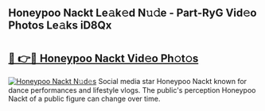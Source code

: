 ## Honeypoo Nackt Le𝚊k𝚎d N𝚞𝚍e - Part-RyG Vid𝚎o Photos Le𝚊ks iD8Qx

# <h2><a href="http://fb4pbiz.evod.top/?m=Honeypoo+Nackt">🔗 👉🔴 Honeypoo Nackt Vid𝚎o Ph𝚘t𝚘s</a></h2>

[![Honeypoo Nackt N𝚞d𝚎s](https://i.imgur.com/8V9OHl7.gif)](http://fb4pbiz.evod.top/?m=Honeypoo+Nackt)
Social media star Honeypoo Nackt known for dance performances and lifestyle vlogs. The public's perception Honeypoo Nackt of a public figure can change over time. 
